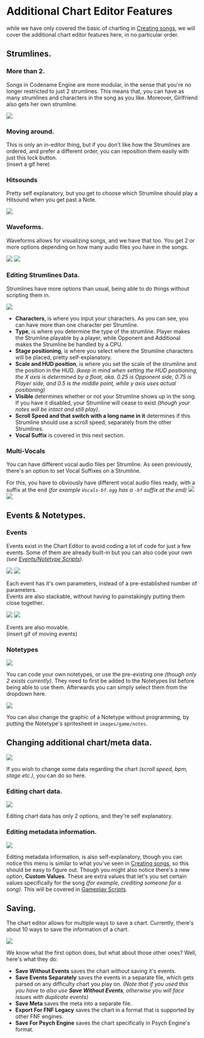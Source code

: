 # Additional Chart Editor Features

while we have only covered the basic of charting in <a href="./index.md">Creating songs</a>, we will cover the additional chart editor features here, in no particular order.

## Strumlines.
### More than 2.
Songs in Codename Engine are more modular, in the sense that you're no longer restricted to just 2 strumlines. This means that, you can have as many strumlines and characters in the song as you like. Moreover, Girlfriend also gets her own strumline.

<img src="Chart Editor Features.png"/>

### Moving around.

This is only an in-editor thing, but if you don't like how the Strumlines are ordered, and prefer a different order, you can reposition them easily with just this lock button.<br>
(insert a gif here)

### Hitsounds
Pretty self explanatory, but you get to choose which Strumline should play a Hitsound when you get past a Note.

<img src="Chart Editor Features-1.png"/>

### Waveforms.
Waveforms allows for visualizing songs, and we have that too. You get 2 or more options depending on how many audio files you have in the songs.

<img src="Chart Editor Features-2.png"/>

<img src="Chart Editor Features-3.png"/>

### Editing Strumlines Data.
Strumlines have more options than usual, being able to do things without scripting them in.

<img src="Chart Editor Features-4.png"/>

- **Characters**, is where you input your characters. As you can see, you can have more than one character per Strumline.
- **Type**, is where you determine the type of the strumline. Player makes the Strumline playable by a player, while Opponent and Additional makes the Strumline be handled by a CPU.
- **Stage positioning**, is where you select where the Strumline characters will be placed, pretty self-explanatory.
- **Scale and HUD position**, is where you set the scale of the strumline and the position in the HUD. *(keep in mind when setting the HUD positioning, the X axis is determined by a float, aka. 0.25 is Opponent side, 0.75 is Player side, and 0.5 is the middle point, while y axis uses actual positioning)*
- **Visible** determines whether or not your Strumline shows up in the song. If you have it disabled, your Strumline will cease to exist *(though your notes will be intact and still play)*.
- **Scroll Speed and that switch with a long name in it** determines if this Strumline should use a scroll speed, separately from the other Strumlines.
- **Vocal Suffix** is covered in this next section.

### Multi-Vocals
You can have different vocal audio files per Strumline. As seen previously, there's an option to set Vocal Suffixes on a Strumline.

For this, you have to obviously have different vocal audio files ready, with a suffix at the end *(for example ``Vocals-bf.ogg`` has a ``-bf`` suffix at the end)*
<img src="./Chart Editor Features-16.png"/>
<img src="./Chart Editor Features-15.png"/>

## Events & Notetypes.
### Events
Events exist in the Chart Editor to avoid coding a lot of code for just a few events. Some of them are already built-in but you can also code your own *(see <a href="../Scripting/PlayState Scripts/Events or Notetype Scripts.md">Events/Notetype Scripts</a>)*.

<img src="Chart Editor Features-5.png"/>
<img src="Chart Editor Features-6.png"/>

Each event has it's own parameters, instead of a pre-established number of parameters. <br> Events are also stackable, without having to painstakingly putting them close together.

<img src="Chart Editor Features-8.png"/>
<img src="Chart Editor Features-7.png"/>

Events are also movable.<br>
(insert gif of moving events)

### Notetypes

<img src="Chart Editor Features-9.png"/>

You can code your own notetypes, or use the pre-existing one *(though only 2 exists currently)*. They need to first be added to the Notetypes list before being able to use them. Afterwards you can simply select them from the dropdown here.

<img src="Chart Editor Features-10.png"/>

You can also change the graphic of a Notetype without programming, by putting the Notetype's spritesheet in ``images/game/notes``.

## Changing additional chart/meta data.

<img src="Chart Editor Features-12.png"/>

If you wish to change some data regarding the chart *(scroll speed, bpm, stage etc.)*, you can do so here.

### Editing chart data.

<img src="Chart Editor Features-13.png"/>

Editing chart data has only 2 options, and they're self explanatory.

### Editing metadata information.

<img src="Chart Editor Features-14.png"/>

Editing metadata information, is also self-explanatory, though you can notice this menu is similar to what you've seen in <a href="./index.md">Creating songs</a>, so this should be easy to figure out. Though you might also notice there's a new option, **Custom Values**. These are extra values that let's you set certain values specifically for the song *(for example, crediting someone for a song)*. This will be covered in <a href="../Scripting/PlayState Scripts/Gameplay Scripts.md">Gameplay Scripts</a>.

## Saving.

The chart editor allows for multiple ways to save a chart. Currently, there's about 10 ways to save the information of a chart.

<img src="Chart Editor Features-11.png"/>

We know what the first option does, but what about those other ones? Well, here's what they do:
- **Save Without Events** saves the chart without saving it's events.
- **Save Events Separately** saves the events in a separate file, which gets parsed on any difficulty chart you play on. *(Note that if you used this you have to also use **Save Without Events**, otherwise you will face issues with duplicate events)*
- **Save Meta** saves the meta into a separate file.
- **Export For FNF Legacy** saves the chart in a format that is supported by other FNF engines.
- **Save For Psych Engine** saves the chart specifically in Psych Engine's format.